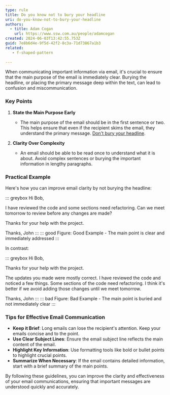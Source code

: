```yaml
---
type: rule
title: Do you know not to bury your headline
uri: do-you-know-not-to-bury-your-headline
authors:
  - title: Adam Cogan
    url: https://www.ssw.com.au/people/adamcogan
created: 2024-06-03T13:42:55.753Z
guid: 7e8b6d4e-9f5d-42f2-8c3a-71d73867a1b3
related:
   - f-shaped-pattern
   
---
```


When communicating important information via email, it's crucial to ensure that the main purpose of the email is immediately clear. Burying the headline, or placing the primary message deep within the text, can lead to confusion and miscommunication. 


<!--endintro-->

### Key Points

1. **State the Main Purpose Early**
   - The main purpose of the email should be in the first sentence or two. This helps ensure that even if the recipient skims the email, they understand the primary message. [Don't bury your headline](http://www.ssw.com.au/rules/f-shaped-pattern/).

2. **Clarity Over Complexity**
   - An email should be able to be read once to understand what it is about. Avoid complex sentences or burying the important information in lengthy paragraphs.

### Practical Example

Here's how you can improve email clarity by not burying the headline:

::: greybox
Hi Bob,

I have reviewed the code and some sections need refactoring. Can we meet tomorrow to review before any changes are made?

Thanks for your help with the project.

Thanks,
John
:::
::: good
Figure: Good Example - The main point is clear and immediately addressed
:::

In contrast:

::: greybox
Hi Bob,

Thanks for your help with the project. 

The updates you made were mostly correct. I have reviewed the code and noticed a few things. Some sections of the code need refactoring. I think it's better if we avoid adding those changes until we meet tomorrow.

Thanks,
John
:::
::: bad
Figure: Bad Example - The main point is buried and not immediately clear
:::

### Tips for Effective Email Communication

- **Keep it Brief**: Long emails can lose the recipient's attention. Keep your emails concise and to the point.
- **Use Clear Subject Lines**: Ensure the email subject line reflects the main content of the email.
- **Highlight Key Information**: Use formatting tools like bold or bullet points to highlight crucial points.
- **Summarize When Necessary**: If the email contains detailed information, start with a brief summary of the main points.

By following these guidelines, you can improve the clarity and effectiveness of your email communications, ensuring that important messages are understood quickly and accurately.
